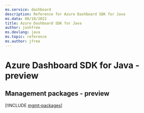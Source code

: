 ```yaml
---
ms.service: dashboard
description: Reference for Azure Dashboard SDK for Java
ms.data: 08/18/2022
title: Azure Dashboard SDK for Java
author: joshfree
ms.devlang: java
ms.topic: reference
ms.author: jfree
---
```

# Azure Dashboard SDK for Java - preview

## Management packages - preview
[!INCLUDE [mgmt-packages](dashboard-mgmt-index.md)]